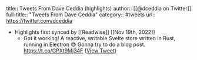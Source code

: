 title:: Tweets From Dave Ceddia (highlights)
author:: [[@dceddia on Twitter]]
full-title:: "Tweets From Dave Ceddia"
category:: #tweets
url:: https://twitter.com/dceddia

- Highlights first synced by [[Readwise]] [[Nov 19th, 2022]]
	- Got it working! A reactive, writable Svelte store written in Rust, running in Electron 😎 Gonna try to do a blog post. https://t.co/GPXt9Mj34F ([View Tweet](https://twitter.com/dceddia/status/1492748571719999492))